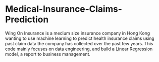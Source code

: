 # Medical-Insurance-Claims-Prediction
Wing On Insurance is a medium size insurance company in Hong Kong wanting to use machine learning to predict health insurance claims using past claim data the company has collected over the past few years. This code mainly focuses on data engineering, and build a Linear Regression model, a report to business management. 
